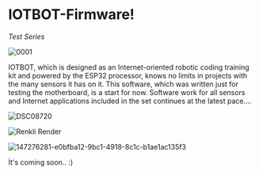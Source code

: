 # IOTBOT-Firmware!

_Test Series_

![0001](https://user-images.githubusercontent.com/29681734/147276468-31c49ba0-35c8-4051-94b8-cfa8085ccd3c.jpg)


IOTBOT, which is designed as an Internet-oriented robotic coding training kit and powered by the ESP32 processor, knows no limits in projects with the many sensors it has on it. This software, which was written just for testing the motherboard, is a start for now. Software work for all sensors and Internet applications included in the set continues at the latest pace....

![DSC08720](https://user-images.githubusercontent.com/29681734/147276239-3485f32b-0f12-4a26-8414-313b21543e45.JPG)

![Renkli Render](https://user-images.githubusercontent.com/29681734/147276331-bf3be7a0-879c-4f86-856c-34b1163e4695.png)

![147276281-e0bfba12-9bc1-4918-8c1c-b1ae1ac135f3](https://user-images.githubusercontent.com/29681734/147276344-b583933f-7767-4fb6-841d-675870ccb06e.png)

İt's coming soon.. :)
